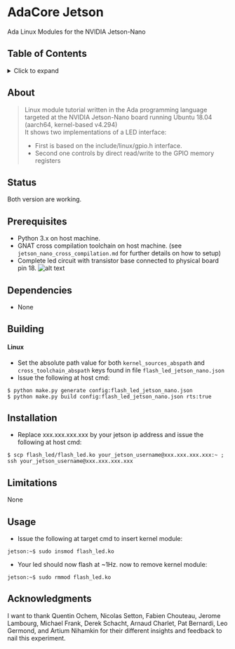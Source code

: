 # AdaCore Jetson

Ada Linux Modules for the NVIDIA Jetson-Nano

## Table of Contents
<details>
<summary>Click to expand</summary>

1. [About](#About)
2. [Status](#Status)
3. [Prerequisites](#Prerequisites)  
4. [Dependencies](#Dependencies)
5. [Building](#Building)
   1. [Linux](#Linux)
6. [Installation](#Installation)
7. [Limitations](#Limitations)
8. [Usage](#Usage)
9. [Acknowledgments](#Acknowledgments)

</details>

## About

> Linux module tutorial written in the Ada programming language targeted at the NVIDIA Jetson-Nano board running Ubuntu 18.04 (aarch64, kernel-based v4.294)     
> It shows two implementations of a LED interface: 
>  - First is based on the include/linux/gpio.h interface.
>  - Second one controls by direct read/write to the GPIO memory registers   

## Status
Both version are working.

## Prerequisites
- Python 3.x on host machine.
- GNAT cross compilation toolchain on host machine. (see `jetson_nano_cross_compilation.md` for further details on how to setup)
- Complete led circuit with transistor base connected to physical board pin 18.
![alt text](https://i.stack.imgur.com/2vrSj.gif)

## Dependencies
- None

## Building
#### Linux
- Set the absolute path value for both `kernel_sources_abspath` and `cross_toolchain_abspath` keys found in file `flash_led_jetson_nano.json`
- Issue the following at host cmd: 
```
$ python make.py generate config:flash_led_jetson_nano.json
$ python make.py build config:flash_led_jetson_nano.json rts:true
```

## Installation
- Replace xxx.xxx.xxx.xxx by your jetson ip address and issue the following at host cmd:
```
$ scp flash_led/flash_led.ko your_jetson_username@xxx.xxx.xxx.xxx:~ ; ssh your_jetson_username@xxx.xxx.xxx.xxx
```

## Limitations
None

## Usage
- Issue the following at target cmd to insert kernel module: 
```
jetson:~$ sudo insmod flash_led.ko
```
- Your led should now flash at ~1Hz. now to remove kernel module:
```
jetson:~$ sudo rmmod flash_led.ko
```

## Acknowledgments
I want to thank Quentin Ochem, Nicolas Setton, Fabien Chouteau, Jerome Lambourg, Michael Frank, Derek Schacht, Arnaud Charlet, Pat Bernardi, Leo Germond, and Artium Nihamkin for their different insights and feedback to nail this experiment.



